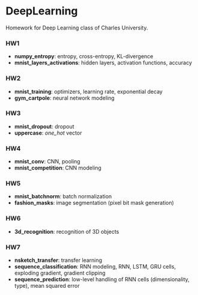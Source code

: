 # DeepLearning
Homework for Deep Learning class of Charles University.

### HW1

- **numpy_entropy**: entropy, cross-entropy, KL-divergence
- **mnist_layers_activations**: hidden layers, activation functions, accuracy

### HW2

- **mnist_training**: optimizers, learning rate, exponential decay
- **gym_cartpole**: neural network modeling

### HW3

- **mnist_dropout**: dropout
- **uppercase**: *one_hot* vector

### HW4

- **mnist_conv**: CNN, pooling
- **mnist_competition**: CNN modeling

### HW5

- **mnist_batchnorm**: batch normalization
- **fashion_masks**: image segmentation (pixel bit mask generation)

### HW6

- **3d_recognition**: recognition of 3D objects

### HW7

- **nsketch_transfer**: transfer learning
- **sequence_classification**: RNN modeling, RNN, LSTM, GRU cells, exploding gradient, gradient clipping
- **sequence_prediction**: low-level handling of RNN cells (dimensionality, type), mean squared error 
